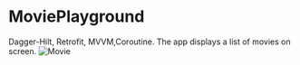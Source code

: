 # MoviePlayground
Dagger-Hilt, Retrofit, MVVM,Coroutine.
The app displays a list of movies on screen.
![Movie](https://user-images.githubusercontent.com/80970900/134540860-666e09a0-2de9-4a39-b249-925fd5ca22a4.png)
